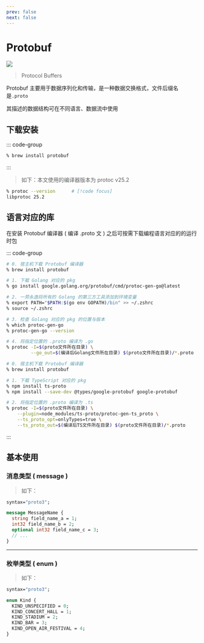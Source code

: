 ```yaml
---
prev: false
next: false
---
```


# Protobuf

![](/static/skill-images/web-backend--protobuf.png)

> Protocol Buffers

Protobuf 主要用于数据序列化和传输，是一种数据交换格式，文件后缀名是`.proto`

其描述的数据结构可在不同语言、数据流中使用

## 下载安装

::: code-group

```zsh [Homebrew]
% brew install protobuf
```

:::

> 如下：本文使用的编译器版本为 protoc v25.2

```zsh
% protoc --version      # [!code focus]
libprotoc 25.2
```

## 语言对应的库

在安装 Protobuf 编译器 ( 编译 .proto 文 ) 之后可按需下载编程语言对应的的运行时包

::: code-group

```zsh [Golang]
# 0. 宿主机下载 Protobuf 编译器
% brew install protobuf

# 1. 下载 Golang 对应的 pkg
% go install google.golang.org/protobuf/cmd/protoc-gen-go@latest

# 2. 一劳永逸将所有的 Golang 的第三方工具添加到环境变量
% export PATH="$PATH:$(go env GOPATH)/bin" >> ~/.zshrc
% source ~/.zshrc

# 3. 检查 Golang 对应的 pkg 的位置与版本
% which protoc-gen-go
% protoc-gen-go --version

# 4. 将指定位置的 .proto 编译为 .go
% protoc -I=$(proto文件所在目录) \
         --go_out=$(编译后Golang文件所在目录) $(proto文件所在目录)/*.proto
```

```zsh [TypeScript]
# 0. 宿主机下载 Protobuf 编译器
% brew install protobuf

# 1. 下载 TypeScript 对应的 pkg
% npm install ts-proto
% npm install --save-dev @types/google-protobuf google-protobuf

# 2. 将指定位置的 .proto 编译为 .ts
% protoc -I=$(proto文件所在目录) \
	--plugin=node_modules/ts-proto/protoc-gen-ts_proto \
	--ts_proto_opt=onlyTypes=true \
	--ts_proto_out=$(编译后TS文件所在目录) $(proto文件所在目录)/*.proto
```

:::

## 基本使用

### 消息类型 ( message )

> 如下：

```proto
syntax="proto3";

message MessageName {
  string field_name_a = 1;
  int32 field_name_b = 2;
  optional int32 field_name_c = 3;
  // ...
}
```

---

### 枚举类型 ( enum )

> 如下：

```proto
syntax="proto3";

enum Kind {
  KIND_UNSPECIFIED = 0;
  KIND_CONCERT_HALL = 1;
  KIND_STADIUM = 2;
  KIND_BAR = 3;
  KIND_OPEN_AIR_FESTIVAL = 4;
}
```
